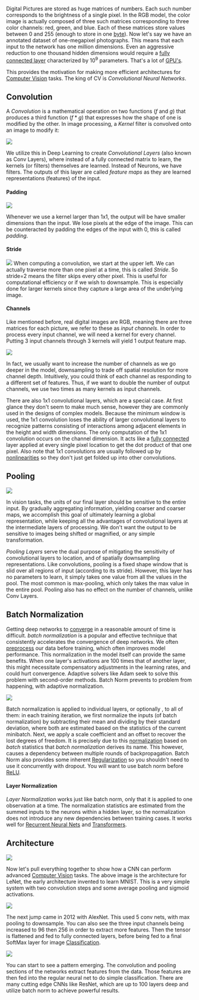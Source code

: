 
Digital Pictures are stored as huge matrices of numbers. Each such number corresponds to the brightness of a single pixel. In the RGB model, the color image is actually composed of three such matrices corresponding to three color channels: red, green, and blue. Each of these matrices store values between 0 and 255 (enough to store in one [byte](../../Electrical%20Engineering/Digital/Binary.md)). Now let's say we have an annotated dataset of one-megapixel photographs. This means that each input to the network has one million dimensions. Even an aggressive reduction to one thousand hidden dimensions would require a [fully connected layer](Neural%20Networks.md) characterized by $10^9$ parameters. That's a lot of [GPU's](../../Electrical%20Engineering/Digital/GPU.md).

This provides the motivation for making more efficient architectures for [Computer Vision](Computer%20Vision.md) tasks. The king of CV is *Convolutional Neural Networks*.

## Convolution

A *Convolution* is a mathematical operation on two functions $(f \text{ and } g)$ that produces a third function $(f*g)$ that expresses how the shape of one is modified by the other. In image processing, a *Kernel* filter is convolved onto an image to modify it:

![](../../Attachments/Pasted%20image%2020230228000804.png)

We utilize this in Deep Learning to create *Convolutional Layers* (also known as Conv Layers), where instead of a fully connected matrix to learn, the kernels (or filters) themselves are learned. Instead of Neurons, we have filters. The outputs of this layer are called *feature maps* as they are learned representations (features) of the input. 

#### Padding

![](../../Attachments/Pasted%20image%2020230228233446.png)

Whenever we use a kernel larger than 1x1, the output will be have smaller dimensions than the input. We lose pixels at the edge of the image. This can be counteracted by padding the edges of the input with 0, this is called *padding*.


#### Stride

![](../../Attachments/Pasted%20image%2020230301001104.png)
When computing a convolution, we start at the upper left. We can actually traverse more than one pixel at a time, this is called *Stride*. So stride=2 means the filter skips every other pixel. This is useful for computational efficiency or if we wish to downsample. This is especially done for larger kernels since they capture a large area of the underlying image.

#### Channels

Like mentioned before, real digital images are RGB, meaning there are three matrices for each picture, we refer to these as *input channels*. In order to process every input channel, we will need a kernel for every channel. Putting 3 input channels through 3 kernels will yield 1 output feature map. 

![](../../Attachments/Pasted%20image%2020230301001405.png)

In fact, we usually want to increase the number of channels as we go deeper in the model, downsampling to trade off spatial resolution for more channel depth. Intuitively, you could think of each channel as responding to a different set of features. Thus, if we want to double the number of output channels, we use two times as many kernels as input channels.

There are also 1x1 convolutional layers, which are a special case. At first glance they don't seem to make much sense, however they are commonly used in the designs of complex models. Because the minimum window is used, the 1x1 convolution loses the ability of larger convolutional layers to recognize patterns consisting of interactions among adjacent elements in the height and width dimensions. The only computation of the 1x1 convolution occurs on the channel dimension. It acts like a [fully connected](Neural%20Networks.md) layer applied at every single pixel location to get the dot product of that one pixel. Also note that 1x1 convolutions are usually followed up by [nonlinearities](Activation%20Functions.md) so they don't just get folded up into other convolutions.


## Pooling

![](../../Attachments/Pasted%20image%2020230301002908.png)

In vision tasks, the units of our final layer should be sensitive to the entire input. By gradually aggregating information, yielding coarser and coarser maps, we accomplish this goal of ultimately learning a global representation, while keeping all the advantages of convolutional layers at the intermediate layers of processing. We don't want the output to be sensitive to images being shifted or magnified, or any simple transformation. 

*Pooling Layers* serve the dual purpose of mitigating the sensitivity of convolutional layers to location, and of spatially downsampling representations. Like convolutions, pooling is a fixed shape window that is slid over all regions of input (according to its stride). However, this layer has no parameters to learn, it simply takes one value from all the values in the pool. The most common is max-pooling, which only takes the max value in the entire pool. Pooling also has no effect on the number of channels, unlike Conv Layers.


## Batch Normalization

Getting deep networks to [converge](Optimizers.md) in a reasonable amount of time is difficult. *batch normalization* is a popular and effective technique that consistently accelerates the convergence of deep networks. We often [preprocess](../MLOps/Preprocessing.md) our data before training, which often improves model performance. This normalization in the model itself can provide the same benefits. When one layer's activations are 100 times that of another layer, this might necessitate compensatory adjustments in the learning rates, and could hurt convergence. Adaptive solvers like Adam seek to solve this problem with second-order methods. Batch Norm prevents to problem from happening, with adaptive normalization.

![](../../Attachments/Pasted%20image%2020230301005600.png)

Batch normalization is applied to individual layers, or optionally , to all of them: in each training iteration, we first normalize the inputs (of batch normalization) by subtracting their mean and dividing by their standard deviation, where both are estimated based on the statistics of the current minibatch. Next, we apply a scale coefficient and an offset to recover the lost degrees of freedom. It is precisely due to this [normalization](../Scaling.md) based on *batch* statistics that *batch normalization* derives its name. This however, causes a dependency between multiple rounds of backpropagation. Batch Norm also provides some inherent [Regularization](../Regularization.md) so you shouldn't need to use it concurrently with dropout. You will want to use batch norm before [ReLU](Activation%20Functions.md).


#### Layer Normalization

*Layer Normalization* works just like batch norm, only that it is applied to one observation at a time. The normalization statistics are estimated from the summed inputs to the neurons within a hidden layer, so the normalization does not introduce any new dependencies between training cases. It works well for [Recurrent Neural Nets](Recurrent%20Neural%20Net.md) and [Transformers](Transformers.md).


## Architecture

![](../../Attachments/Pasted%20image%2020230301002422.png)

Now let's pull everything together to show how a CNN can perform advanced [Computer Vision](Computer%20Vision.md) tasks. The above image is the architecture for LeNet, the early architecture invented to learn MNIST. This is a very simple system with two convolution steps and some average pooling and sigmoid activations.

![](../../Attachments/Pasted%20image%2020230301002803.png)

The next jump came in 2012 with AlexNet. This used 5 conv nets, with max pooling to downsample. You can also see the three input channels being increased to 96 then 256 in order to extract more features. Then the tensor is flattened  and fed to fully connected layers, before being fed to a final SoftMax layer for image [Classification](../Classification.md).

![](../../Attachments/Pasted%20image%2020230301010719.png)

You can start to see a pattern emerging. The convolution and pooling sections of the networks extract features from the data. Those features are then fed into the regular neural net to do simple classification. There are many cutting edge CNNs like ResNet, which are up to 100 layers deep and utilize batch norm to achieve powerful results. 